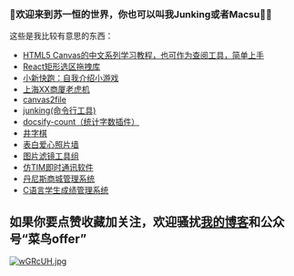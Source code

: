 ### 👋欢迎来到**苏一恒**的世界，你也可以叫我**Junking**或者**Macsu**🙋‍♂️

这些是我比较有意思的东西：

* [HTML5 Canvas的中文系列学习教程，也可作为查阅工具，简单上手](https://github.com/827652549/CanvasStudy)
* [React矩形选区拖拽库](https://github.com/827652549/react-resizable-rotatable-draggable)
* [小新快跑：自我介绍小游戏](https://github.com/827652549/timeline-game)
* [上海XX商厦老虎机](https://github.com/827652549/tiger-game)
* [canvas2file](https://github.com/827652549/canvas2file)
* [junking(命令行工具)](https://github.com/827652549/junking)
* [docsify-count（统计字数插件）](https://github.com/827652549/docsify-count)
* [井字棋](https://github.com/827652549/well-chess)
* [表白爱心照片墙](https://github.com/827652549/love-wall)
* [图片滤镜工具组](https://github.com/827652549/PictureFilter)
* [仿TIM即时通讯软件](https://github.com/827652549/Java-QQCopy)
* [丹尼斯商城管理系统](https://github.com/827652549/Dennis)
* [C语言学生成绩管理系统](https://github.com/827652549/Student-score-manager)
<!--
**827652549/827652549** is a ✨ _special_ ✨ repository because its `README.md` (this file) appears on your GitHub profile.

Here are some ideas to get you started:

- 🔭 I’m currently working on ...
- 🌱 I’m currently learning ...
- 👯 I’m looking to collaborate on ...
- 🤔 I’m looking for help with ...
- 💬 Ask me about ...
- 📫 How to reach me: ...
- 😄 Pronouns: ...
- ⚡ Fun fact: ...

-->

## 如果你要点赞收藏加关注，欢迎骚扰[我的博客](https://blog.csdn.net/HuoYiHengYuan)和公众号“菜鸟offer”

<a href="https://blog.csdn.net/HuoYiHengYuan"><img src="https://s1.ax1x.com/2020/09/10/wGRcUH.jpg" alt="wGRcUH.jpg" border="0" /></a>
